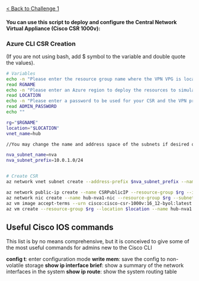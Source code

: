 [< Back to Challenge 1](../Challenge-01.md) 

#### You can use this script to deploy and configure the Central Network Virtual Appliance (Cisco CSR 1000v):

### Azure CLI CSR Creation

(If you are not using bash, add $ symbol to the variable and double quote the values).

```bash
# Variables
echo -n "Please enter the resource group name where the VPN VPG is located: "
read RGNAME
echo -n "Please enter an Azure region to deploy the resources to simulate onprem (i.e. \"eastus\", \"westus\"): "
read LOCATION
echo -n "Please enter a password to be used for your CSR and the VPN pre-shared key: "
read ADMIN_PASSWORD
echo ""

rg="$RGNAME"
location="$LOCATION"
vnet_name=hub

//You may change the name and address space of the subnets if desired or required. 

nva_subnet_name=nva
nva_subnet_prefix=10.0.1.0/24


# Create CSR
az network vnet subnet create --address-prefix $nva_subnet_prefix --name $nva_subnet_name --resource-group $rg --vnet-name $vnet_name -o none --only-show-errors

az network public-ip create --name CSRPublicIP --resource-group $rg --idle-timeout 30 --allocation-method Static -o none --only-show-errors
az network nic create --name hub-nva1-nic --resource-group $rg --subnet $nva_subnet_name --vnet $vnet_name --public-ip-address CSRPublicIP --ip-forwarding true -o none --only-show-errors
az vm image accept-terms --urn cisco:cisco-csr-1000v:16_12-byol:latest
az vm create --resource-group $rg --location $location --name hub-nva1 --size Standard_D2_v2 --nics hub-nva1-nic --image cisco:cisco-csr-1000v:16_12-byol:latest --admin-username azureuser --admin-password $ADMIN_PASSWORD -o none --only-show-errors

```

## Useful Cisco IOS commands

This list is by no means comprehensive, but it is conceived to give some of the most useful commands for admins new to the Cisco CLI

**config t**: enter configuration mode
**write mem**: save the config to non-volatile storage
**show ip interface brief**: show a summary of the network interfaces in the system
**show ip route**: show the system routing table
